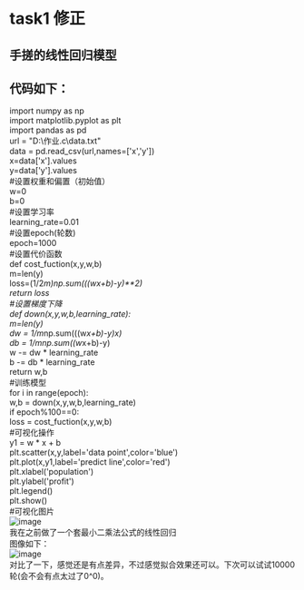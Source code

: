 # task1 修正
## 手搓的线性回归模型
## 代码如下：
import numpy as np  
import matplotlib.pyplot as plt   
import pandas as pd    
url = "D:\作业.c\data.txt"    
data = pd.read_csv(url,names=['x','y'])  
x=data['x'].values    
y=data['y'].values  
#设置权重和偏置（初始值）  
w=0  
b=0  
#设置学习率  
learning_rate=0.01  
#设置epoch(轮数)  
epoch=1000  
#设置代价函数  
def cost_fuction(x,y,w,b)  
    m=len(y)  
    loss=(1/2*m)*np.sum(((w*x+b)-y)**2)  
    return loss  
#设置梯度下降  
def down(x,y,w,b,learning_rate):  
    m=len(y)  
    dw = 1/m*np.sum(((w*x+b)-y)*x)  
    db = 1/m*np.sum((w*x+b)-y)  
    w -= dw * learning_rate  
    b -= db * learning_rate  
    return w,b<br>
#训练模型<br>
for i in range(epoch):  
    w,b = down(x,y,w,b,learning_rate)  
    if epoch%100==0:  
        loss = cost_fuction(x,y,w,b)  
#可视化操作<br>
y1 = w * x + b  
plt.scatter(x,y,label='data point',color='blue')  
plt.plot(x,y1,label='predict line',color='red')  
plt.xlabel('population')  
plt.ylabel('profit')  
plt.legend()  
plt.show()  
#可视化图片  
![image](https://github.com/user-attachments/assets/586245a9-87ec-45df-bfed-ce40df4f0d39)  
我在之前做了一个套最小二乘法公式的线性回归  
图像如下：  
![image](https://github.com/user-attachments/assets/1d04a622-e42e-4092-b7ee-d7aebde8b78e)  
对比了一下，感觉还是有点差异，不过感觉拟合效果还可以。下次可以试试10000轮(会不会有点太过了0^0)。  





